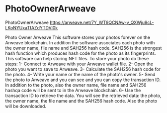 # PhotoOwnerArweave
PhotoOwnerArweave
https://arweave.net/7Y_WT9QCNAw-v_QXWju9cL-LKoNYUxaTfAZdYTDVl0k

Photo Owner Arweave
This software stores your photos forever on the Arweave blockchain. In addition the software associates each photo with the owner name, file name and SAH256 hash code. SAH256 is the strongest hash function which produces hash code for the photo as its fingerprints. This software can help storing NFT files.
To store your photo do these steps:
1- Connect to Arweave with your Arweave wallet file. 
2- Open the photo you want to save to Arweave. 
3- Calculate the SAH256 hash code for the photo. 
4- Write your name or the name of the photo's owner. 
5- Send the photo to Arweave and you can see and you can copy the transaction ID. In addition to the photo, also the owner name, file name and SAH256 hashqa code will be sent to in the Arweave blockchain. 
6- Use the transaction ID to retrieve the data. You will see the retrieved data: the photo, the owner name, the file name and the SAH256 hash code. Also the photo will be downloaded. 

